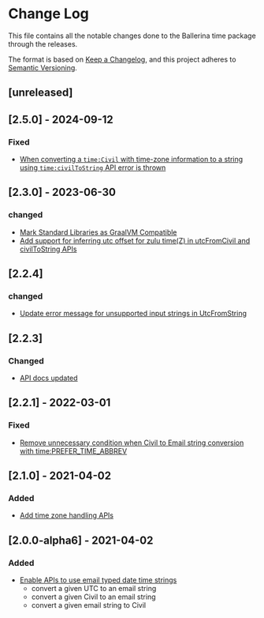 # Change Log
This file contains all the notable changes done to the Ballerina time package through the releases.

The format is based on [Keep a Changelog](https://keepachangelog.com/en/1.0.0/),
and this project adheres to [Semantic Versioning](https://semver.org/spec/v2.0.0.html).

## [unreleased]

## [2.5.0] - 2024-09-12
### Fixed
- [When converting a `time:Civil` with time-zone information to a string using `time:civilToString` API error is thrown](https://github.com/ballerina-platform/ballerina-library/issues/6986)

## [2.3.0] - 2023-06-30
### changed
- [Mark Standard Libraries as GraalVM Compatible](https://github.com/ballerina-platform/ballerina-standard-library/issues/4568)
- [Add support for inferring utc offset for zulu time(Z) in utcFromCivil and civilToString APIs](https://github.com/ballerina-platform/module-ballerina-time/pull/459) 

## [2.2.4]
### changed
- [Update error message for unsupported input strings in UtcFromString](https://github.com/ballerina-platform/ballerina-standard-library/issues/3808) 

## [2.2.3]
### Changed
- [API docs updated](https://github.com/ballerina-platform/ballerina-standard-library/issues/3463)

## [2.2.1] - 2022-03-01
### Fixed
- [Remove unnecessary condition when Civil to Email string conversion with time:PREFER_TIME_ABBREV](https://github.com/ballerina-platform/ballerina-standard-library/issues/2626)

## [2.1.0] - 2021-04-02 
### Added 
- [Add time zone handling APIs](https://github.com/ballerina-platform/ballerina-standard-library/issues/1059)

## [2.0.0-alpha6] - 2021-04-02
### Added
- [Enable APIs to use email typed date time strings](https://github.com/ballerina-platform/ballerina-standard-library/issues/1117)
    - convert a given UTC to an email string
    - convert a given Civil to an email string
    - convert a given email string to Civil
